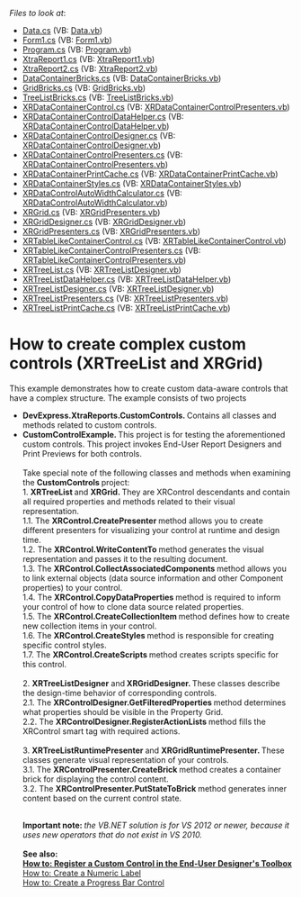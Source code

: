 <!-- default file list -->
*Files to look at*:

* [Data.cs](./CS/CustomControlExample/Data.cs) (VB: [Data.vb](./VB/CustomControlExample/Data.vb))
* [Form1.cs](./CS/CustomControlExample/Form1.cs) (VB: [Form1.vb](./VB/CustomControlExample/Form1.vb))
* [Program.cs](./CS/CustomControlExample/Program.cs) (VB: [Program.vb](./VB/CustomControlExample/Program.vb))
* [XtraReport1.cs](./CS/CustomControlExample/XtraReport1.cs) (VB: [XtraReport1.vb](./VB/CustomControlExample/XtraReport1.vb))
* [XtraReport2.cs](./CS/CustomControlExample/XtraReport2.cs) (VB: [XtraReport2.vb](./VB/CustomControlExample/XtraReport2.vb))
* [DataContainerBricks.cs](./CS/DevExpress.XtraReports.CustomControls/DataContainerBricks.cs) (VB: [DataContainerBricks.vb](./VB/DevExpress.XtraReports.CustomControls/DataContainerBricks.vb))
* [GridBricks.cs](./CS/DevExpress.XtraReports.CustomControls/GridBricks.cs) (VB: [GridBricks.vb](./VB/DevExpress.XtraReports.CustomControls/GridBricks.vb))
* [TreeListBricks.cs](./CS/DevExpress.XtraReports.CustomControls/TreeListBricks.cs) (VB: [TreeListBricks.vb](./VB/DevExpress.XtraReports.CustomControls/TreeListBricks.vb))
* [XRDataContainerControl.cs](./CS/DevExpress.XtraReports.CustomControls/XRDataContainerControl.cs) (VB: [XRDataContainerControlPresenters.vb](./VB/DevExpress.XtraReports.CustomControls/XRDataContainerControlPresenters.vb))
* [XRDataContainerControlDataHelper.cs](./CS/DevExpress.XtraReports.CustomControls/XRDataContainerControlDataHelper.cs) (VB: [XRDataContainerControlDataHelper.vb](./VB/DevExpress.XtraReports.CustomControls/XRDataContainerControlDataHelper.vb))
* [XRDataContainerControlDesigner.cs](./CS/DevExpress.XtraReports.CustomControls/XRDataContainerControlDesigner.cs) (VB: [XRDataContainerControlDesigner.vb](./VB/DevExpress.XtraReports.CustomControls/XRDataContainerControlDesigner.vb))
* [XRDataContainerControlPresenters.cs](./CS/DevExpress.XtraReports.CustomControls/XRDataContainerControlPresenters.cs) (VB: [XRDataContainerControlPresenters.vb](./VB/DevExpress.XtraReports.CustomControls/XRDataContainerControlPresenters.vb))
* [XRDataContainerPrintCache.cs](./CS/DevExpress.XtraReports.CustomControls/XRDataContainerPrintCache.cs) (VB: [XRDataContainerPrintCache.vb](./VB/DevExpress.XtraReports.CustomControls/XRDataContainerPrintCache.vb))
* [XRDataContainerStyles.cs](./CS/DevExpress.XtraReports.CustomControls/XRDataContainerStyles.cs) (VB: [XRDataContainerStyles.vb](./VB/DevExpress.XtraReports.CustomControls/XRDataContainerStyles.vb))
* [XRDataControlAutoWidthCalculator.cs](./CS/DevExpress.XtraReports.CustomControls/XRDataControlAutoWidthCalculator.cs) (VB: [XRDataControlAutoWidthCalculator.vb](./VB/DevExpress.XtraReports.CustomControls/XRDataControlAutoWidthCalculator.vb))
* [XRGrid.cs](./CS/DevExpress.XtraReports.CustomControls/XRGrid.cs) (VB: [XRGridPresenters.vb](./VB/DevExpress.XtraReports.CustomControls/XRGridPresenters.vb))
* [XRGridDesigner.cs](./CS/DevExpress.XtraReports.CustomControls/XRGridDesigner.cs) (VB: [XRGridDesigner.vb](./VB/DevExpress.XtraReports.CustomControls/XRGridDesigner.vb))
* [XRGridPresenters.cs](./CS/DevExpress.XtraReports.CustomControls/XRGridPresenters.cs) (VB: [XRGridPresenters.vb](./VB/DevExpress.XtraReports.CustomControls/XRGridPresenters.vb))
* [XRTableLikeContainerControl.cs](./CS/DevExpress.XtraReports.CustomControls/XRTableLikeContainerControl.cs) (VB: [XRTableLikeContainerControl.vb](./VB/DevExpress.XtraReports.CustomControls/XRTableLikeContainerControl.vb))
* [XRTableLikeContainerControlPresenters.cs](./CS/DevExpress.XtraReports.CustomControls/XRTableLikeContainerControlPresenters.cs) (VB: [XRTableLikeContainerControlPresenters.vb](./VB/DevExpress.XtraReports.CustomControls/XRTableLikeContainerControlPresenters.vb))
* [XRTreeList.cs](./CS/DevExpress.XtraReports.CustomControls/XRTreeList.cs) (VB: [XRTreeListDesigner.vb](./VB/DevExpress.XtraReports.CustomControls/XRTreeListDesigner.vb))
* [XRTreeListDataHelper.cs](./CS/DevExpress.XtraReports.CustomControls/XRTreeListDataHelper.cs) (VB: [XRTreeListDataHelper.vb](./VB/DevExpress.XtraReports.CustomControls/XRTreeListDataHelper.vb))
* [XRTreeListDesigner.cs](./CS/DevExpress.XtraReports.CustomControls/XRTreeListDesigner.cs) (VB: [XRTreeListDesigner.vb](./VB/DevExpress.XtraReports.CustomControls/XRTreeListDesigner.vb))
* [XRTreeListPresenters.cs](./CS/DevExpress.XtraReports.CustomControls/XRTreeListPresenters.cs) (VB: [XRTreeListPresenters.vb](./VB/DevExpress.XtraReports.CustomControls/XRTreeListPresenters.vb))
* [XRTreeListPrintCache.cs](./CS/DevExpress.XtraReports.CustomControls/XRTreeListPrintCache.cs) (VB: [XRTreeListPrintCache.vb](./VB/DevExpress.XtraReports.CustomControls/XRTreeListPrintCache.vb))
<!-- default file list end -->
# How to create complex custom controls (XRTreeList and XRGrid) 


<p>This example demonstrates how to create custom data-aware controls that have a complex structure. The example consists of two projects

* <strong>DevExpress.XtraReports.CustomControls. </strong>Contains all classes and methods related to custom controls.
* <strong>CustomControlExample. </strong>This project is for testing the aforementioned custom controls. This project invokes End-User Report Designers and Print Previews for both controls.<br><br>Take special note of the following classes and methods when examining the <strong>CustomControls </strong>project:<br>1. <strong>XRTreeList </strong>and <strong>XRGrid. </strong>They are XRControl descendants and contain all required properties and methods related to their visual representation.<br>1.1. The <strong>XRControl.CreatePresenter </strong>method allows you to create different presenters for visualizing your control at runtime and design time.<br>1.2. The <strong>XRControl.WriteContentTo </strong>method generates the visual representation and passes it to the resulting document.<br>1.3. The <strong>XRControl.CollectAssociatedComponents </strong>method allows you to link external objects (data source information and other Component properties) to your control.<br>1.4. The <strong>XRControl.CopyDataProperties </strong>method is required to inform your control of how to clone data source related properties.<br>1.5. The <strong>XRControl.CreateCollectionItem </strong>method defines how to create new collection items in your control.<br>1.6. The <strong>XRControl.CreateStyles </strong>method is responsible for creating specific control styles.<br>1.7. The <strong>XRControl.CreateScripts </strong>method creates scripts specific for this control.<br><br>2. <strong>XRTreeListDesigner</strong> and<strong> XRGridDesigner. </strong>These classes describe the design-time behavior of corresponding controls.<br>2.1. The <strong>XRControlDesigner.GetFilteredProperties </strong>method determines what properties should be visible in the Property Grid.<br>2.2. The <strong>XRControlDesigner.RegisterActionLists </strong>method fills the XRControl smart tag with required actions.<br><br>3. <strong>XRTreeListRuntimePresenter </strong>and <strong>XRGridRuntimePresenter. </strong>These classes generate visual representation of your controls.<br>3.1. The <strong>XRControlPresenter.CreateBrick </strong>method creates a container brick for displaying the control content.<br>3.2. The <strong>XRControlPresenter.PutStateToBrick </strong>method generates inner content based on the current control state.</p>
<br><strong>Important note: </strong><em>the VB.NET solution is for VS 2012 or newer, because it uses new operators that do not exist in VS 2010.</em><br><br><strong>See also:<br><a href="https://documentation.devexpress.com/XtraReports/7546/Examples/Create-an-End-User-Reporting-Application/Windows-Forms/How-to-Register-a-Custom-Control-in-the-End-User-Designer-s-Toolbox">How to: Register a Custom Control in the End-User Designer's Toolbox</a> <br></strong><a href="https://documentation.devexpress.com/XtraReports/CustomDocument3307.aspx">How to: Create a Numeric Label</a> <br><a href="https://documentation.devexpress.com/XtraReports/CustomDocument1304.aspx">How to: Create a Progress Bar Control</a>

<br/>


